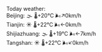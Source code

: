 Today weather:  
Beijing: 🌫  🌡️+20°C 🌬️↗0km/h  
Tianjin: ☀️ 🌡️+22°C 🌬️←0km/h  
Shijiazhuang: 🌫  🌡️+19°C 🌬️←7km/h  
Tangshan: ☀️ 🌡️+22°C 🌬️↙0km/h  
